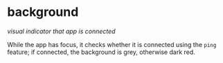 # background
*visual indicator that app is connected*

While the app has focus, it checks whether it is connected using the `ping` feature; if connected, the background is grey, otherwise dark red.